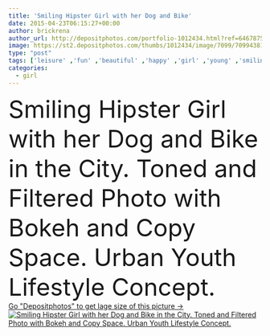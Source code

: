 ```yaml
---
title: 'Smiling Hipster Girl with her Dog and Bike'
date: 2015-04-23T06:15:27+00:00
author: brickrena
author_url: http://depositphotos.com/portfolio-1012434.html?ref=64678756
image: https://st2.depositphotos.com/thumbs/1012434/image/7099/70994381/api_thumb_450.jpg?forcejpeg=true
type: "post"
tags: ['leisure' ,'fun' ,'beautiful' ,'happy' ,'girl' ,'young' ,'smiling' ,'summer' ,'sunlight' ,'park' ,'joy' ,'outdoor' ,'cute' ,'caucasian' ,'smile' ,'hobby' ,'light' ,'warm' ,'youth' ,'style' ,'photo' ,'sit' ,'pet' ,'fashion' ,'hat' ,'pretty' ,'city' ,'urban' ,'dog' ,'hot' ,'legs' ,'woman' ,'with' ,'lifestyle' ,'delight' ,'fit' ,'trendy' ,'toned' ,'in' ,'bicycle' ,'bike' ,'sunglasses' ,'sexy' ,'chic' ,'casual' ,'outfit' ,'candid' ,'sneakers' ,'el' ,'the' ]
categories: 
  - girl
---
```

<div aling="center">
            <font size="60"> Smiling Hipster Girl with her Dog and Bike in the City. Toned and Filtered Photo with Bokeh and Copy Space. Urban Youth Lifestyle Concept.</font>   
</div>
<div>
    <a href='https://depositphotos.com/70994381/stock-photo-smiling-hipster-girl-with-her.html?ref=64678756' target=_blank > Go "Depositphotos" to get lage size of this picture ->
        <img href='https://depositphotos.com/70994381/stock-photo-smiling-hipster-girl-with-her.html?ref=64678756' src='https://st2.depositphotos.com/1012434/7099/i/950/depositphotos_70994381-stock-photo-smiling-hipster-girl-with-her.jpg?forcejpeg=true' alt='Smiling Hipster Girl with her Dog and Bike in the City. Toned and Filtered Photo with Bokeh and Copy Space. Urban Youth Lifestyle Concept.' >
    </a>
</div>
